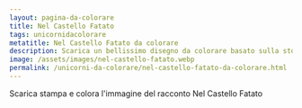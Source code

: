 ```yaml
---
layout: pagina-da-colorare
title: Nel Castello Fatato
tags: unicornidacolorare
metatitle: Nel Castello Fatato da colorare
description: Scarica un bellissimo disegno da colorare basato sulla storia Nel Castello Fatato
image: /assets/images/nel-castello-fatato.webp
permalink: /unicorni-da-colorare/nel-castello-fatato-da-colorare.html
---
```

Scarica stampa e colora l'immagine del racconto Nel Castello Fatato
